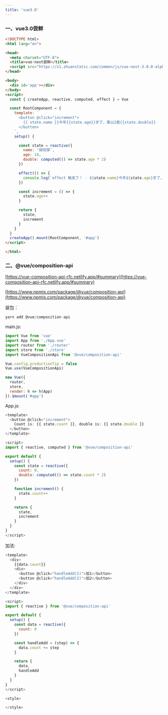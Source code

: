 ```yaml
---
title: 'vue3.0'
---   
```

 

### 一、vue3.0尝鲜

```html
<!DOCTYPE html>
<html lang="en">

<head>
  <meta charset="UTF-8">
  <title>vue-next尝鲜</title>
  <script src="https://s1.zhuanstatic.com/common/js/vue-next-3.0.0-alpha.0.js"></script>
</head>

<body>
  <div id='app'></div>
</body>
<script>
  const { createApp, reactive, computed, effect } = Vue

  const RootComponent = {
    template: `
      <button @click="increment">
        {{ state.name }}今年{{state.age}}岁了，乘以2是{{state.double}}
      </button>
    `,
    setup() {

      const state = reactive({
        name: '徐同保',
        age: 18,
        double: computed(() => state.age * 2)
      })

      effect(() => {
        console.log(`effect 触发了！ - ${state.name}今年${state.age}岁了，乘以2是${state.double}`)
      })

      const increment = () => {
        state.age++
      }

      return {
        state,
        increment
      }
    }
  }
  createApp().mount(RootComponent, '#app')
</script>

</html>
```

### 二、@vue/composition-api

[https://vue-composition-api-rfc.netlify.app/#summary](https://vue-composition-api-rfc.netlify.app/#summary)

[https://www.npmjs.com/package/@vue/composition-api](https://www.npmjs.com/package/@vue/composition-api)

装包：

```javascript
yarn add @vue/composition-api
```

main.js:

```javascript
import Vue from 'vue'
import App from './App.vue'
import router from './router'
import store from './store'
import VueCompositionApi from '@vue/composition-api'

Vue.config.productionTip = false
Vue.use(VueCompositionApi)

new Vue({
  router,
  store,
  render: h => h(App)
}).$mount('#app')
```

App.js:

```javascript
<template>
  <button @click="increment">
    Count is: {{ state.count }}, double is: {{ state.double }}
  </button>
</template>

<script>
import { reactive, computed } from '@vue/composition-api'

export default {
  setup() {
    const state = reactive({
      count: 0,
      double: computed(() => state.count * 2)
    })

    function increment() {
      state.count++
    }

    return {
      state,
      increment
    }
  }
}
</script>
```

加法:

```javascript
<template>
  <div>
    {{data.count}}
    <div>
      <button @click="handleAdd(1)">加1</button>
      <button @click="handleAdd(2)">加2</button>
    </div>
  </div>
</template>

<script>
import { reactive } from '@vue/composition-api'

export default {
  setup() {
    const data = reactive({
      count: 0
    })

    const handleAdd = (step) => {
      data.count += step
    }

    return {
      data,
      handleAdd
    }
  }
}
</script>

<style>

</style>
```